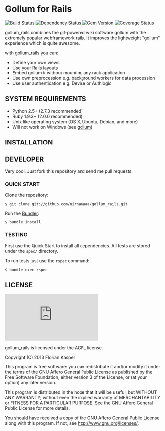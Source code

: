 Gollum for Rails
================
[![Build Status](https://travis-ci.org/nirnanaaa/gollum_rails.png?branch=master)](https://travis-ci.org/nirnanaaa/gollum_rails)
[![Dependency Status](https://gemnasium.com/nirnanaaa/gollum_rails.png)](https://gemnasium.com/nirnanaaa/gollum_rails)
[![Gem Version](https://badge.fury.io/rb/gollum_rails.png)](http://badge.fury.io/rb/gollum_rails)
[![Coverage Status](https://coveralls.io/repos/nirnanaaa/gollum_rails/badge.png?branch=master)](https://coveralls.io/r/nirnanaaa/gollum_rails)


gollum_rails combines the git-powered wiki software gollum with the extremely popular webframework rails.
It improves the lightweight "gollum" experience which is quite awesome. 

with gollum_rails you can:

* Define your own views
* Use your Rails layouts
* Embed gollum it without mounting any rack application
* Use own preprocession e.g. background workers for data procession
* Use user authentication e.g. Devise or Authlogic

## SYSTEM REQUIREMENTS
- Python 2.5+ (2.7.3 recommended)
- Ruby 1.9.3+ (2.0.0 recommended)
- Unix like operating system (OS X, Ubuntu, Debian, and more)
- Will not work on Windows (see [gollum](https://github.com/github/gollum/blob/master/README.md#system-requirements))

## INSTALLATION

## DEVELOPER

Very cool. Just fork this repository and send me pull requests.

### QUICK START

Clone the repository:

	$ git clone git://github.com/nirnanaaa/gollum_rails.git

Run the [Bundler](http://gembundler.com/):

	$ bundle install


### TESTING

First use the Quick Start to install all dependencies.
All tests are stored under the `spec/` directory.

To run tests just use the `rspec` command:

	$ bundle exec rspec

## LICENSE

[![AGPLv3](http://www.gnu.org/licenses/agpl-3.0.en.html)](http://www.gnu.org/graphics/agplv3-155x51.png)

gollum_rails is licensed under the AGPL license. 

Copyright (C) 2013  Florian Kasper

This program is free software: you can redistribute it and/or modify
it under the terms of the GNU Affero General Public License as published by
the Free Software Foundation, either version 3 of the License, or
(at your option) any later version.

This program is distributed in the hope that it will be useful,
but WITHOUT ANY WARRANTY; without even the implied warranty of
MERCHANTABILITY or FITNESS FOR A PARTICULAR PURPOSE.  See the
GNU Affero General Public License for more details.

You should have received a copy of the GNU Affero General Public License
along with this program.  If not, see <http://www.gnu.org/licenses/>.

